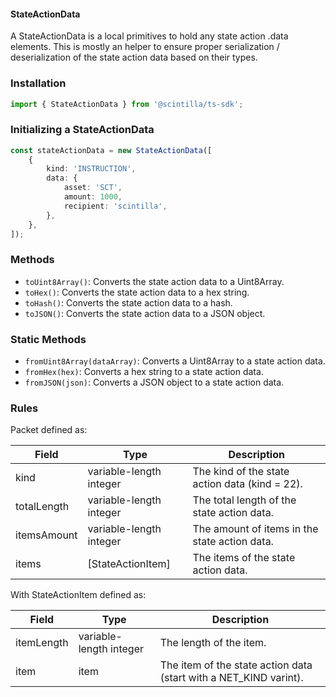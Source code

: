 #### StateActionData

A StateActionData is a local primitives to hold any state action .data elements. 
This is mostly an helper to ensure proper serialization / deserialization of the state action data based on their types.

### Installation
```js
import { StateActionData } from '@scintilla/ts-sdk';
```

### Initializing a StateActionData
```typescript
const stateActionData = new StateActionData([
    {
        kind: 'INSTRUCTION',
        data: {
            asset: 'SCT',
            amount: 1000,
            recipient: 'scintilla',
        },
    },
]);
```

### Methods

- `toUint8Array()`: Converts the state action data to a Uint8Array.
- `toHex()`: Converts the state action data to a hex string.
- `toHash()`: Converts the state action data to a hash.
- `toJSON()`: Converts the state action data to a JSON object.

### Static Methods
- `fromUint8Array(dataArray)`: Converts a Uint8Array to a state action data.
- `fromHex(hex)`: Converts a hex string to a state action data.
- `fromJSON(json)`: Converts a JSON object to a state action data.

### Rules

Packet defined as:

| Field | Type | Description |
|-------|------|-------------|
| kind | variable-length integer | The kind of the state action data (kind = 22). |
| totalLength | variable-length integer | The total length of the state action data. |
| itemsAmount | variable-length integer | The amount of items in the state action data. |
| items | [StateActionItem] | The items of the state action data. |

With StateActionItem defined as:

| Field | Type | Description |
|-------|------|-------------|
| itemLength | variable-length integer | The length of the item. |
| item | item | The item of the state action data (start with a NET_KIND varint). |

